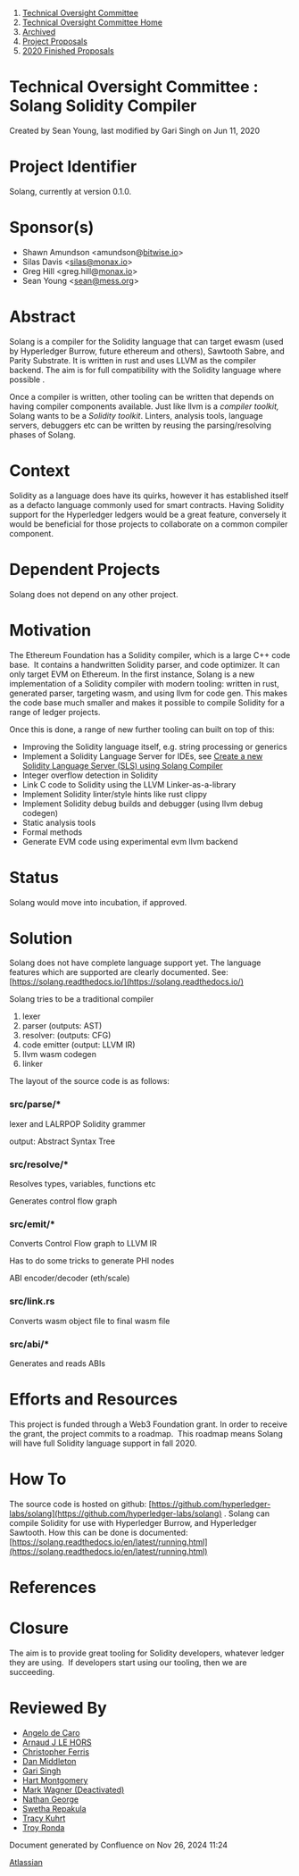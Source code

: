 1. [Technical Oversight Committee](index.html)
2. [Technical Oversight Committee Home](Technical-Oversight-Committee-Home_21430274.html)
3. [Archived](Archived_21447696.html)
4. [Project Proposals](Project-Proposals_21430788.html)
5. [2020 Finished Proposals](2020-Finished-Proposals_21430790.html)

# Technical Oversight Committee : Solang Solidity Compiler

Created by Sean Young, last modified by Gari Singh on Jun 11, 2020

# Project Identifier

Solang, currently at version 0.1.0.

# Sponsor(s)

- Shawn Amundson &lt;amundson@[bitwise.io](http://bitwise.io)&gt;
- Silas Davis &lt;silas@monax.io&gt;
- Greg Hill &lt;greg.hill@[monax.io](http://monax.io)&gt;
- Sean Young &lt;sean@mess.org&gt;

# Abstract

Solang is a compiler for the Solidity language that can target ewasm (used by Hyperledger Burrow, future ethereum and others), Sawtooth Sabre, and Parity Substrate. It is written in rust and uses LLVM as the compiler backend. The aim is for full compatibility with the Solidity language where possible .

Once a compiler is written, other tooling can be written that depends on having compiler components available. Just like llvm is a *compiler toolkit,* Solang wants to be a *Solidity toolkit*. Linters, analysis tools, language servers, debuggers etc can be written by reusing the parsing/resolving phases of Solang.

# Context

Solidity as a language does have its quirks, however it has established itself as a defacto language commonly used for smart contracts. Having Solidity support for the Hyperledger ledgers would be a great feature, conversely it would be beneficial for those projects to collaborate on a common compiler component.

# Dependent Projects

Solang does not depend on any other project.

# Motivation

The Ethereum Foundation has a Solidity compiler, which is a large C++ code base.  It contains a handwritten Solidity parser, and code optimizer. It can only target EVM on Ethereum. In the first instance, Solang is a new implementation of a Solidity compiler with modern tooling: written in rust, generated parser, targeting wasm, and using llvm for code gen. This makes the code base much smaller and makes it possible to compile Solidity for a range of ledger projects.

Once this is done, a range of new further tooling can built on top of this:

- Improving the Solidity language itself, e.g. string processing or generics
- Implement a Solidity Language Server for IDEs, see [Create a new Solidity Language Server (SLS) using Solang Compiler](https://lf-hyperledger.atlassian.net/wiki/spaces/INTERN/pages/21954700/Create+a+new+Solidity+Language+Server+SLS+using+Solang+Compiler)
- Integer overflow detection in Solidity
- Link C code to Solidity using the LLVM Linker-as-a-library
- Implement Solidity linter/style hints like rust clippy
- Implement Solidity debug builds and debugger (using llvm debug codegen)
- Static analysis tools
- Formal methods
- Generate EVM code using experimental evm llvm backend

# Status

Solang would move into incubation, if approved.

# Solution

Solang does not have complete language support yet. The language features which are supported are clearly documented. See: [https://solang.readthedocs.io/](https://solang.readthedocs.io/)

Solang tries to be a traditional compiler

1. lexer
2. parser (outputs: AST)
3. resolver: (outputs: CFG)
4. code emitter (output: LLVM IR)
5. llvm wasm codegen
6. linker

The layout of the source code is as follows:

### src/parse/*

lexer and LALRPOP Solidity grammer

output: Abstract Syntax Tree

### src/resolve/*

Resolves types, variables, functions etc

Generates control flow graph

### src/emit/*

Converts Control Flow graph to LLVM IR

Has to do some tricks to generate PHI nodes

ABI encoder/decoder (eth/scale)

### src/link.rs

Converts wasm object file to final wasm file

### src/abi/*

Generates and reads ABIs

# Efforts and Resources

This project is funded through a Web3 Foundation grant. In order to receive the grant, the project commits to a roadmap.  This roadmap means Solang will have full Solidity language support in fall 2020.

# How To

The source code is hosted on github: [https://github.com/hyperledger-labs/solang](https://github.com/hyperledger-labs/solang) . Solang can compile Solidity for use with Hyperledger Burrow, and Hyperledger Sawtooth. How this can be done is documented: [https://solang.readthedocs.io/en/latest/running.html](https://solang.readthedocs.io/en/latest/running.html)

# References

# Closure

The aim is to provide great tooling for Solidity developers, whatever ledger they are using.  If developers start using our tooling, then we are succeeding.

# Reviewed By

- [Angelo de Caro](https://lf-hyperledger.atlassian.net/wiki/people/70121:d6b0f0e4-825f-4f16-88e1-4d14e95f2f10?ref=confluence)
- [Arnaud J LE HORS](https://lf-hyperledger.atlassian.net/wiki/people/70121:0e75e3b8-500a-4067-9f7e-ed46e91bcb9d?ref=confluence)
- [Christopher Ferris](https://lf-hyperledger.atlassian.net/wiki/people/5abb903a8724022aa9070581?ref=confluence)
- [Dan Middleton](https://lf-hyperledger.atlassian.net/wiki/people/712020:2979764a-3998-4ef1-8810-60b799067924?ref=confluence)
- [Gari Singh](https://lf-hyperledger.atlassian.net/wiki/people/557058:51429e31-90f4-4684-b7cd-9a4fe15ff188?ref=confluence)
- [Hart Montgomery](https://lf-hyperledger.atlassian.net/wiki/people/712020:86f447c0-86dc-43b3-ac03-6a31923bbb84?ref=confluence)
- [Mark Wagner (Deactivated)](https://lf-hyperledger.atlassian.net/wiki/people/70121:81b88945-c9ef-40fe-9224-207bdb280922?ref=confluence)
- [Nathan George](https://lf-hyperledger.atlassian.net/wiki/people/712020:3e7556ab-cdb8-47f5-8b68-12a3378021fd?ref=confluence)
- [Swetha Repakula](https://lf-hyperledger.atlassian.net/wiki/people/712020:7153872d-7890-4ca8-a633-d87fdf1e9a8d?ref=confluence)
- [Tracy Kuhrt](https://lf-hyperledger.atlassian.net/wiki/people/712020:62746046-52ae-43bb-827b-6dfdde9f07d7?ref=confluence)
- [Troy Ronda](https://lf-hyperledger.atlassian.net/wiki/people/557058:c854f35a-2b58-4be3-9003-ca2a67495580?ref=confluence)

Document generated by Confluence on Nov 26, 2024 11:24

[Atlassian](http://www.atlassian.com/)

